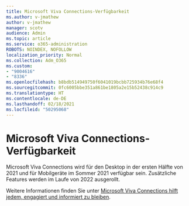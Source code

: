 ```yaml
---
title: Microsoft Viva Connections-Verfügbarkeit
ms.author: v-jmathew
author: v-jmathew
manager: scotv
audience: Admin
ms.topic: article
ms.service: o365-administration
ROBOTS: NOINDEX, NOFOLLOW
localization_priority: Normal
ms.collection: Adm_O365
ms.custom:
- "9004616"
- "8336"
ms.openlocfilehash: b8bdb514949750f6041019bcbb725934b76e68f4
ms.sourcegitcommit: 0fc6005bbe351a861be1805a2e15b52438c914c9
ms.translationtype: HT
ms.contentlocale: de-DE
ms.lasthandoff: 02/18/2021
ms.locfileid: "50295068"
---
```

# <a name="microsoft-viva-connections-availability"></a>Microsoft Viva Connections-Verfügbarkeit

Microsoft Viva Connections wird für den Desktop in der ersten Hälfte von 2021 und für Mobilgeräte im Sommer 2021 verfügbar sein. Zusätzliche Features werden im Laufe von 2022 ausgerollt.

Weitere Informationen finden Sie unter [Microsoft Viva Connections hilft jedem, engagiert und informiert zu bleiben](https://techcommunity.microsoft.com/t5/microsoft-viva-blog/microsoft-viva-connections-helps-everyone-to-stay-engaged-and/ba-p/2107009).
